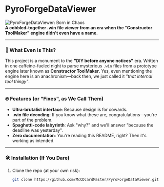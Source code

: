 # PyroForgeDataViewer  

![PyroForgeDataViewer: Born in Chaos](https://img.shields.io/badge/Status-It%20just%20works-brightgreen?style=for-the-badge)  
**A cobbled-together .win file viewer from an era when the "Constructor ToolMaker" engine didn't even have a name.**  

---

### 🧨 What Even Is This?  
This project is a monument to the **"DIY before anyone notices"** era. Written in one caffeine-fueled night to parse mysterious `.win` files from a prototype engine later known as **Constructor ToolMaker**. Yes, even mentioning the engine here is an anachronism—back then, we just called it *"that internal tool thingy"*.  

---

### 🔥 Features (or "Fixes", as We Call Them)  
- **Ultra-brutalist interface**: Because design is for cowards.  
- **.win file decoding**: If you know what these are, congratulations—you're part of the problem.  
- **Spaghetti-code labyrinth**: Ask "why?" and we'll answer "because the deadline was yesterday".  
- **Zero documentation**: You're reading this README, right? Then it's working as intended.  

---

### 🛠 Installation (If You Dare)  
1. Clone the repo (at your own risk):  
   ```bash  
   git clone https://github.com/McCDcardMaster/PyroForgeDataViewer.git  
